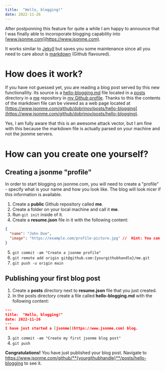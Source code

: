 ```yaml
---
title:  "Hello, blogging!"
date: 2022-11-26
---
```


After postponning this feature for quite a while I am happy to announce that I was finally able to incoroporate blogging capability into [www.jsonme.com](https://www.jsonme.com).

It works similar to [Jekyll](https://www.jekyllrb.com) but saves you some maintenance since all you need to care about is [markdown](https://en.wikipedia.org/wiki/Markdown) (Github flavoured).

# How does it work?
If you have not guessed yet, you are reading a blog post served by this new functionallity. Its source is a [hello-blogging.md](https://www.github.com/dobrinov/me/posts/hello-blogging.md) file located in a [posts](https://www.github.com/dobrinov/me/posts) directory in a [me](https://www.github.com/dobrinov/me) repository in [my Github profile](https://www.github.com/dobrinov/me). Thanks to this the contents of the markdown file can be viewed as a web page located at [https://www.jsonme.com/github/dobrinov/posts/hello-blogging](https://www.jsonme.com/github/dobrinov/posts/hello-blogging).

Yes, I am fully aware that this is an awesome attack vector, but I am fine with this because the markdown file is actually parsed on your machine and not the jsonme servers.

# How can you create one yourself?

## Creating a jsonme "profile"
In order to start blogging on jsonme.com, you will need to create a "profile" - specify what is your name and how you look like. The blog will look nicer if this information is available.

1. Create a **public** Github repository called **me**.
2. Create a folder on your local machine and call it **me**.
3. Run `git init` inside of it.
4. Create a **resume.json** file in it with the following content:
```json
{
  "name": "John Doe",
  "image": "https://example.com/profile-picture.jpg" //  Hint: You can use the URL of your Github avatar for profile picture.
}
```

5. `git commit -am "Create a jsonme profile"`
6. `git remote add origin git@github.com:{yourgithubhandle}/me.git`
7. `git push -u origin main`

## Publishing your first blog post
1. Create a **posts** directory next to **resume.json** file that you just created.
2. In the posts directory create a file called **hello-blogging.md** with the following content:
```json
---
title:  "Hello, blogging!"
date: 2022-11-26
---
I have just started a [jsonme](https://www.jsonme.com) blog.
```

3. `git commit -am "Create my first jsonme blog post"`
4. `git push`

 **Congratulations!**
 You have just published your blog post. Navigate to https://www.jsonme.com/github/**{yourgithubhandle}**/posts/hello-blogging to see it.
